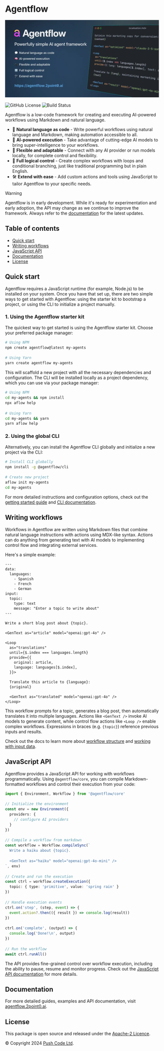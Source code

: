 # Agentflow

![Agentflow](https://raw.githubusercontent.com/lebrunel/agentflow/main/media/agentflow-banner.webp)

![GitHub License](https://img.shields.io/github/license/lebrunel/agentflow?style=flat-square)
![Build Status](https://img.shields.io/github/actions/workflow/status/lebrunel/agentflow/bun.yml?style=flat-square)

Agentflow is a low-code framework for creating and executing AI-powered workflows using Markdown and natural language.

- 💬 **Natural language as code** - Write powerful workflows using natural language and Markdown, making automation accessible to all.
- 🧠 **AI-powered execution** - Take advantage of cutting-edge AI models to bring super-intelligence to your workflows.
- 🔌 **Flexible and adaptable** - Connect with any AI provider or run models locally, for complete control and flexibility.
- 🔀 **Full logical control** - Create complex workflows with loops and conditional branching, just like traditional programming but in plain English.
- 🛠️ **Extend with ease** - Add custom actions and tools using JavaScript to tailor Agentflow to your specific needs.

> [!WARNING]
> Agentflow is in early development. While it's ready for experimentation and early adoption, the API may change as we continue to improve the framework. Always refer to the [documentation](https://agentflow.2point0.ai) for the latest updates.

## Table of contents

- [Quick start](#quick-start)
- [Writing workflows](#writing-workflows)
- [JavaScript API](#javascript-api)
- [Documentation](#documentation)
- [License](#license)

## Quick start

Agentflow requires a JavaScript runtime (for example, Node.js) to be installed on your system. Once you have that set up, there are two simple ways to get started with Agentflow: using the starter kit to bootstrap a project, or using the CLI to initialize a project manually.

### 1. Using the Agentflow starter kit

The quickest way to get started is using the Agentflow starter kit. Choose your preferred package manager:

```sh
# Using NPM
npm create agentflow@latest my-agents

# Using Yarn
yarn create agentflow my-agents
```

This will scaffold a new project with all the necessary dependencies and configuration. The CLI will be installed locally as a project dependency, which you can use via your package manager:

```sh
# Using NPM
cd my-agents && npm install
npx aflow help

# Using Yarn
cd my-agents && yarn
yarn aflow help
```

### 2. Using the global CLI

Alternatively, you can install the Agentflow CLI globally and initialize a new project via the CLI:

```sh
# Install CLI globally
npm install -g @agentflow/cli

# Create new project
aflow init my-agents
cd my-agents
```

For more detailed instructions and configuration options, check out the [getting started guide](https://agentflow.2point0.ai/guide/getting-started) and [CLI documentation](https://agentflow.2point0.ai/guide/cli).

## Writing workflows

Workflows in Agentflow are written using Markdown files that combine natural language instructions with actions using MDX-like syntax. Actions can do anything from generating text with AI models to implementing control flow and integrating external services.

Here's a simple example:

```mdx
---
data:
  languages:
    - Spanish
    - French
    - German
input:
  topic:
    type: text
    message: "Enter a topic to write about"
---

Write a short blog post about {topic}.

<GenText as="article" model="openai:gpt-4o" />

<Loop
  as="translations"
  until={$.index === languages.length}
  provide={{
    original: article,
    language: languages[$.index],
  }}>

  Translate this article to {language}:
  {original}

  <GenText as="translated" model="openai:gpt-4o" />
</Loop>
```

This workflow prompts for a topic, generates a blog post, then automatically translates it into multiple languages. Actions like `<GenText />` invoke AI models to generate content, while control flow actions like `<Loop />` enable complex workflows. Expressions in braces (e.g. `{topic}`) reference previous inputs and results.

Check out the docs to learn more about [workflow structure](https://agentflow.2point0.ai/guide/workflow-structure) and [working with input data](https://agentflow.2point0.ai/guide/input-data).

## JavaScript API

Agentflow provides a JavaScript API for working with workflows programmatically. Using `@agentflow/core`, you can compile Markdown-formatted workflows and control their execution from your code:

```typescript
import { Environment, Workflow } from '@agentflow/core'

// Initialize the environment
const env = new Environment({
  providers: {
    // configure AI providers
  }
})

// Compile a workflow from markdown
const workflow = Workflow.compileSync(`
  Write a haiku about {topic}.

  <GenText as="haiku" model="openai:gpt-4o-mini" />
`, env)

// Create and run the execution
const ctrl = workflow.createExecution({
  topic: { type: 'primitive', value: 'spring rain' }
})

// Handle execution events
ctrl.on('step', (step, event) => {
  event.action?.then(({ result }) => console.log(result))
})

ctrl.on('complete', (output) => {
  console.log('Done!\n', output)
})

// Run the workflow
await ctrl.runAll()
```

The API provides fine-grained control over workflow execution, including the ability to pause, resume and monitor progress. Check out the [JavaScript API documentation](https://agentflow.2point0.ai/guide/javascript-api) for more details.

## Documentation

For more detailed guides, examples and API documentation, visit [agentflow.2point0.ai](https://agentflow.2point0.ai).

## License

This package is open source and released under the [Apache-2 Licence](https://github.com/lebrunel/agentflow/blob/master/LICENSE).

© Copyright 2024 [Push Code Ltd](https://www.pushcode.com/).
